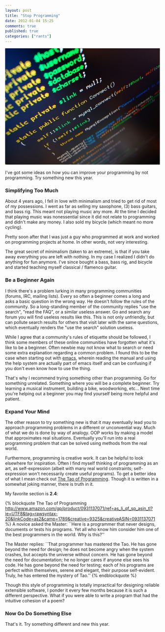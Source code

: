 ```yaml
---
layout: post
title: "Stop Programming"
date: 2012-01-04 15:25
comments: true
published: true
categories: ["rants"]
---
```


<img src="/images/stop-programming.jpg" alt="Stop Programming" class="center"/>

I've got some ideas on how you can improve your programming by not
programming.  Try something new this year.

### Simplifying Too Much

About 4 years ago, I fell in love with minimalism and tried to get rid of most of my possessions.  I went as far as selling my saxophone, (3) bass guitars,  and bass rig.  This meant not playing music any more.  At the time I decided that playing music was nonessential since it did not relate to programming and didn't make any money.  I also sold my bicycle (which meant no more cycling).

Pretty soon after that I was just a guy who programmed at work and
worked on programming projects at home.  In other words, not very interesting.

The great secret of minimalism (taken to an extreme), is that if you
take away everything you are left with nothing.  In my case I realized
I didn't do anything for fun anymore.  I've since bought a bass,
bass rig, and bicycle and started teaching myself classical / flamenco guitar.

### Be a Beginner Again

I think there's a problem lurking in many programming communities
(forums, IRC, mailing lists).  Every so often a beginner comes a long
and asks a basic question in the wrong way.  He doesn't follow the
rules of the community.  So a long-standing member of the community
replies "use the search", "read the FAQ",  or a similar useless
answer.  Go and search any forum you will find useless results like
this.  This is not only unfriendly, but can pollute search results for
others that visit later with the same questions, which eventually
renders the "use the search" solution useless.

While I agree that a community's rules of etiquette should be
followed, I think some members of these online communities have
forgotten what it's like to be a beginner.  Often newbie may not
know what to search or need some extra explanation regarding a common
problem. I found this to be the case when starting out with [emacs](/blog/categories/learn-emacs/),
wherein reading the manual and using the help system are actually part
of emacs itself and can be confusing if you don't even know how to use
the thing.

That's why I recommend trying something other than programming.  Go
for something unrelated.  Something where you will be a complete
beginner.  Try learning a musical instrument, building a bike,
woodworking, etc...  Next time you're helping out a beginner you may
find yourself being more helpful and patient.

### Expand Your Mind

The other reason to try something new is that it may eventually lead
you to approach programming problems in a different or unconvential
way.  Much of what we do is done by way of analogy.  OOP works by
making a model that approximates real situations.  Eventually you'll
run into a real programming problem that can be solved using methods
from the real world.

Furthermore, programming is creative work.  It can be helpful to look
elsewhere for inspiration.  Often I find myself thinking of
programming as an art, as self-expression (albeit with many real world
constraints; self-expression won't necessarily create useful
programs).  To get a better idea of what I mean check out <a
href="http://www.amazon.com/gp/product/0931137071/ref=as_li_qf_sp_asin_tl?ie=UTF8&tag=rawsyntax-20&linkCode=as2&camp=1789&creative=9325&creativeASIN=0931137071">The Tao of Programming</a><img src="http://www.assoc-amazon.com/e/ir?t=rawsyntax-20&l=as2&o=1&a=0931137071" width="1" height="1" border="0" alt="" style="border:none !important; margin:0px !important;" />.  Though it is written in a somewhat joking
manner, there is truth in it.

My favorite section is __2.4__:

{% blockquote The Tao of Programming http://www.amazon.com/gp/product/0931137071/ref=as_li_qf_sp_asin_tl?ie=UTF8&tag=rawsyntax-20&linkCode=as2&camp=1789&creative=9325&creativeASIN=0931137071 %}
A novice asked the Master: ``Here is a programmer that never designs, documents or tests his programs. Yet all who know him consider him one of the best programmers in the world. Why is this?''

The Master replies: ``That programmer has mastered the Tao. He has
gone beyond the need for design; he does not become angry when the
system crashes, but accepts the universe without concern. He has gone
beyond the need for documentation; he no longer cares if anyone else
sees his code. He has gone beyond the need for testing; each of his
programs are perfect within themselves, serene and elegant, their
purpose self-evident. Truly, he has entered the mystery of Tao.''
{% endblockquote %}

Though this style of programming is totally impractical for designing
reliable extensible software, I ponder it every few months because
it is such a different perspective.  What if you were able to write a
program that had the intuitive cohesion of a poem?

### Now Go Do Something Else

That's it.  Try something different and new this year.
